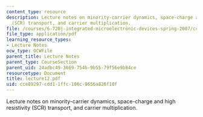 ```yaml
---
content_type: resource
description: Lecture notes on minority-carrier dynamics, space-charge and high resistivity
  (SCR) transport, and carrier multiplication.
file: /courses/6-720j-integrated-microelectronic-devices-spring-2007/cce89297cdd11ffc106c9656a826f10f_lecture12.pdf
file_type: application/pdf
learning_resource_types:
- Lecture Notes
ocw_type: OCWFile
parent_title: Lecture Notes
parent_type: CourseSection
parent_uid: 24adbc49-3669-754b-9b55-79f56e9b84ce
resourcetype: Document
title: lecture12.pdf
uid: cce89297-cdd1-1ffc-106c-9656a826f10f
---
```

Lecture notes on minority-carrier dynamics, space-charge and high resistivity (SCR) transport, and carrier multiplication.


